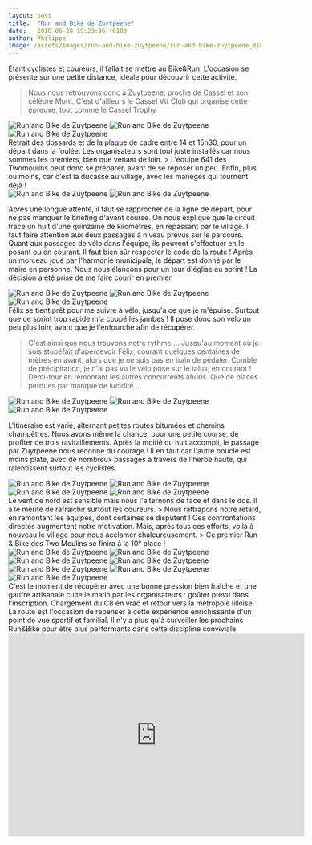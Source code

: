 ```yaml
---
layout: post
title:  "Run and Bike de Zuytpeene"
date:   2018-06-28 19:23:36 +0100
author: Philippe
image: /assets/images/run-and-bike-zuytpeene/run-and-bike-zuytpeene_8180.jpg
---
```

Etant cyclistes et coureurs, il fallait se mettre au Bike&Run.
L'occasion se présente sur une petite distance, idéale pour découvrir cette activité.
> Nous nous retrouvons donc à Zuytpeene, proche de Cassel et son célèbre Mont.
C'est d'ailleurs le Cassel Vtt Club qui organise cette épreuve, tout comme le Cassel Trophy.
<div class="gallery-box">
  <div class="gallery">
<img src="/assets/images/run-and-bike-zuytpeene/run-and-bike-zuytpeene_8149.jpg" title="Le XC900 prêt à en découdre" alt="Run and Bike de Zuytpeene" >
<img src="/assets/images/run-and-bike-zuytpeene/run-and-bike-zuytpeene_8159.jpg" title="Zuytpeene" alt="Run and Bike de Zuytpeene" >
<img src="/assets/images/run-and-bike-zuytpeene/run-and-bike-zuytpeene_8160.jpg" title="briefing" alt="Run and Bike de Zuytpeene" >
</div>
</div>
Retrait des dossards et de la plaque de cadre entre 14 et 15h30, pour un départ dans la foulée.
Les organisateurs sont tout juste installés car nous sommes les premiers, bien que venant de loin.
>    L'équipe 641 des Twomoulins peut donc se préparer, avant de se reposer un peu.
Enfin, plus ou moins, car c'est la ducasse au village, avec les manèges qui tournent déjà !
<div class="gallery-box">
  <div class="gallery">
<img src="/assets/images/run-and-bike-zuytpeene/run-and-bike-zuytpeene_8148.jpg" title="Rockrider XC900" alt="Run and Bike de Zuytpeene" >
<img src="/assets/images/run-and-bike-zuytpeene/run-and-bike-zuytpeene_8161.jpg" title="Equipe de choc !" alt="Run and Bike de Zuytpeene" >
</div>
</div>

Après une longue attente, il faut se rapprocher de la ligne de départ, pour ne pas manquer le briefing d'avant course.
On nous explique que le circuit trace un huit d'une quinzaine de kilomètres, en repassant par le village.
Il faut faire attention aux deux passages à niveau prévus sur le parcours.
Quant aux passages de vélo dans l'équipe, ils peuvent s'effectuer en le posant ou en courant.
Il faut bien sûr respecter le code de la route !
Après un morceau joué par l'harmonie municipale, le départ est donné par le maire en personne.
Nous nous élançons pour un tour d'église au sprint !
La décision a été prise de me faire courir en premier.
<div class="gallery-box">
  <div class="gallery">
<img src="/assets/images/run-and-bike-zuytpeene/run-and-bike-zuytpeene_8175.jpg" title="Prêt pour le tour de place ..." alt="Run and Bike de Zuytpeene" >
<img src="/assets/images/run-and-bike-zuytpeene/run-and-bike-zuytpeene_8176.jpg" title="... en solitaire" alt="Run and Bike de Zuytpeene" >
<img src="/assets/images/run-and-bike-zuytpeene/run-and-bike-zuytpeene_8177.jpg" title="Félix en attente" alt="Run and Bike de Zuytpeene" >
</div>
</div>
Félix se tient prêt pour me suivre à vélo, jusqu'à ce que je m'épuise.
Surtout que ce sprint trop rapide m'a coupé les jambes !
Il pose donc son vélo un peu plus loin, avant que je l'enfourche afin de récupérer.

> C'est ainsi que nous trouvons notre rythme ...
Jusqu'au moment où je suis stupéfait d'apercevoir Félix, courant quelques centaines de mètres en avant, alors que je ne suis pas en train de pédaler.
Comble de précipitation, je n'ai pas vu le vélo posé sur le talus, en courant !
Demi-tour en remontant les autres concurrents ahuris.
Que de places perdues par manque de lucidité ...
<div class="gallery-box">
  <div class="gallery">
<img src="/assets/images/run-and-bike-zuytpeene/run-and-bike-zuytpeene_8150.jpg" title="" alt="Run and Bike de Zuytpeene" >
<img src="/assets/images/run-and-bike-zuytpeene/run-and-bike-zuytpeene_8152.jpg" title="Two Moulins" alt="Run and Bike de Zuytpeene" >
<img src="/assets/images/run-and-bike-zuytpeene/run-and-bike-zuytpeene_8153.jpg" title="" alt="Run and Bike de Zuytpeene" >
</div>
</div>

L'itinéraire est varié, alternant petites routes bitumées et chemins champêtres.
Nous avons même la chance, pour une petite course, de profiter de trois ravitaillements.
Après la moitié du huit accompli, le passage par Zuytpeene nous redonne du courage !
Il en faut car l'autre boucle est moins plate, avec de nombreux passages à travers de l'herbe haute, qui ralentissent surtout les cyclistes.
<div class="gallery-box">
  <div class="gallery">
<img src="/assets/images/run-and-bike-zuytpeene/run-and-bike-zuytpeene_8151.jpg" title="maïs" alt="Run and Bike de Zuytpeene" >
<img src="/assets/images/run-and-bike-zuytpeene/run-and-bike-zuytpeene_8154.jpg" title="" alt="Run and Bike de Zuytpeene" >
<img src="/assets/images/run-and-bike-zuytpeene/run-and-bike-zuytpeene_8155.jpg" title="Casque obligatoire !" alt="Run and Bike de Zuytpeene" >
<img src="/assets/images/run-and-bike-zuytpeene/run-and-bike-zuytpeene_8158.jpg" title="" alt="Run and Bike de Zuytpeene" >
</div>
</div>
Le vent de nord est sensible mais nous l'alternons de face et dans le dos.
Il a le mérite de rafraichir surtout les coureurs.
> Nous rattrapons notre retard, en remontant les équipes, dont certaines se disputent !
Ces confrontations directes augmentent notre motivation.
Mais, après tous ces efforts, voilà à nouveau le village pour nous acclamer chaleureusement.
> Ce premier Run & Bike des Two Moulins se finira à la 10° place !
<div class="gallery-box">
  <div class="gallery">
<img src="/assets/images/run-and-bike-zuytpeene/run-and-bike-zuytpeene_8143.jpg" title="Retour de course" alt="Run and Bike de Zuytpeene" >
<img src="/assets/images/run-and-bike-zuytpeene/run-and-bike-zuytpeene_8144.jpg" title="Réconfort mérité !" alt="Run and Bike de Zuytpeene" >
<img src="/assets/images/run-and-bike-zuytpeene/run-and-bike-zuytpeene_8177.jpg" title="Félix en attente" alt="Run and Bike de Zuytpeene" >
<img src="/assets/images/run-and-bike-zuytpeene/run-and-bike-zuytpeene_8178.jpg" title="" alt="Run and Bike de Zuytpeene" >
<img src="/assets/images/run-and-bike-zuytpeene/run-and-bike-zuytpeene_8179.jpg" title="" alt="Run and Bike de Zuytpeene" >
<img src="/assets/images/run-and-bike-zuytpeene/run-and-bike-zuytpeene_8180.jpg" title="" alt="Run and Bike de Zuytpeene" >
<img src="/assets/images/run-and-bike-zuytpeene/run-and-bike-zuytpeene_8182.jpg" title="" alt="Run and Bike de Zuytpeene" >
</div>
</div>
C'est le moment de récupérer avec une bonne pression bien fraîche et une gaufre artisanale cuite le matin par les organisateurs : goûter prévu dans l'inscription.
Chargement du C8 en vrac et retour vers la métropole lilloise.
La route est l'occasion de repenser à cette expérience enrichissante d'un point de vue sportif et familial.
Il n'y a plus qu'à surveiller les prochains Run&Bike pour être plus performants dans cette discipline conviviale.

<center><iframe src="https://www.strava.com/activities/1656926736/embed/1b8162a3bf7fbda5ba2ae5477c015a38373211f6" width="590" height="405" frameborder="0" scrolling="no" data-mce-fragment="1"></iframe></center>